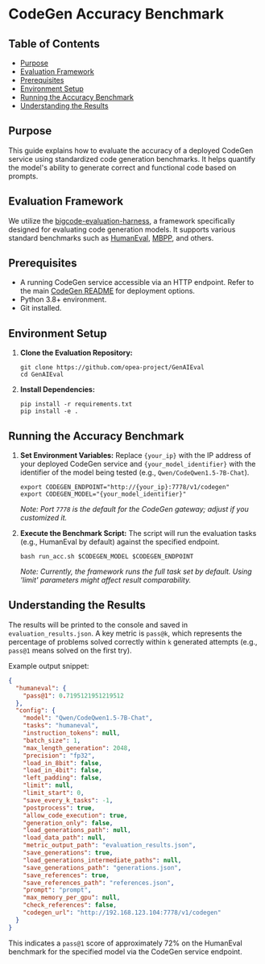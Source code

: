 # CodeGen Accuracy Benchmark

## Table of Contents

- [Purpose](#purpose)
- [Evaluation Framework](#evaluation-framework)
- [Prerequisites](#prerequisites)
- [Environment Setup](#environment-setup)
- [Running the Accuracy Benchmark](#running-the-accuracy-benchmark)
- [Understanding the Results](#understanding-the-results)

## Purpose

This guide explains how to evaluate the accuracy of a deployed CodeGen service using standardized code generation benchmarks. It helps quantify the model's ability to generate correct and functional code based on prompts.

## Evaluation Framework

We utilize the [bigcode-evaluation-harness](https://github.com/bigcode-project/bigcode-evaluation-harness), a framework specifically designed for evaluating code generation models. It supports various standard benchmarks such as [HumanEval](https://huggingface.co/datasets/openai_humaneval), [MBPP](https://huggingface.co/datasets/mbpp), and others.

## Prerequisites

- A running CodeGen service accessible via an HTTP endpoint. Refer to the main [CodeGen README](../../README.md) for deployment options.
- Python 3.8+ environment.
- Git installed.

## Environment Setup

1.  **Clone the Evaluation Repository:**

    ```shell
    git clone https://github.com/opea-project/GenAIEval
    cd GenAIEval
    ```

2.  **Install Dependencies:**
    ```shell
    pip install -r requirements.txt
    pip install -e .
    ```

## Running the Accuracy Benchmark

1.  **Set Environment Variables:**
    Replace `{your_ip}` with the IP address of your deployed CodeGen service and `{your_model_identifier}` with the identifier of the model being tested (e.g., `Qwen/CodeQwen1.5-7B-Chat`).

    ```shell
    export CODEGEN_ENDPOINT="http://{your_ip}:7778/v1/codegen"
    export CODEGEN_MODEL="{your_model_identifier}"
    ```

    _Note: Port `7778` is the default for the CodeGen gateway; adjust if you customized it._

2.  **Execute the Benchmark Script:**
    The script will run the evaluation tasks (e.g., HumanEval by default) against the specified endpoint.

    ```shell
    bash run_acc.sh $CODEGEN_MODEL $CODEGEN_ENDPOINT
    ```

    _Note: Currently, the framework runs the full task set by default. Using 'limit' parameters might affect result comparability._

## Understanding the Results

The results will be printed to the console and saved in `evaluation_results.json`. A key metric is `pass@k`, which represents the percentage of problems solved correctly within `k` generated attempts (e.g., `pass@1` means solved on the first try).

Example output snippet:

```json
{
  "humaneval": {
    "pass@1": 0.7195121951219512
  },
  "config": {
    "model": "Qwen/CodeQwen1.5-7B-Chat",
    "tasks": "humaneval",
    "instruction_tokens": null,
    "batch_size": 1,
    "max_length_generation": 2048,
    "precision": "fp32",
    "load_in_8bit": false,
    "load_in_4bit": false,
    "left_padding": false,
    "limit": null,
    "limit_start": 0,
    "save_every_k_tasks": -1,
    "postprocess": true,
    "allow_code_execution": true,
    "generation_only": false,
    "load_generations_path": null,
    "load_data_path": null,
    "metric_output_path": "evaluation_results.json",
    "save_generations": true,
    "load_generations_intermediate_paths": null,
    "save_generations_path": "generations.json",
    "save_references": true,
    "save_references_path": "references.json",
    "prompt": "prompt",
    "max_memory_per_gpu": null,
    "check_references": false,
    "codegen_url": "http://192.168.123.104:7778/v1/codegen"
  }
}
```

This indicates a `pass@1` score of approximately 72% on the HumanEval benchmark for the specified model via the CodeGen service endpoint.
